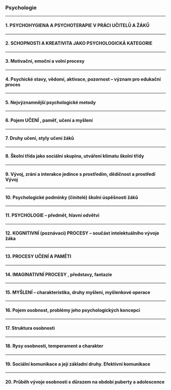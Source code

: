 ### Psychologie
----

#### 1. PSYCHOHYGIENA A PSYCHOTERAPIE V PRÁCI UČITELŮ A ŽÁKŮ

----

#### 2. SCHOPNOSTI A KREATIVITA JAKO PSYCHOLOGICKÁ KATEGORIE

----

#### 3. Motivační, emoční a volní procesy

----

#### 4. Psychické stavy, vědomí, aktivace, pozornost – význam pro edukační proces

----

#### 5. Nejvýznamnější psychologické metody

----

#### 6. Pojem UČENÍ , paměť, učení a myšlení

----

#### 7. Druhy učení, styly učení žáků

----

#### 8. Školní třída jako sociální skupina, utváření klimatu školní třídy

----

#### 9. Vývoj, zrání a interakce jedince s prostředím, dědičnost a prostředí Vývoj

----

#### 10. Psychologické podmínky (činitelé) školní úspěšnosti žáků

----

#### 11. PSYCHOLOGIE – předmět, hlavní odvětví

----

#### 12. KOGNITIVNÍ (poznávací) PROCESY – součást intelektuálního vývoje žáka

----

#### 13. PROCESY UČENÍ A PAMĚTI

----

#### 14. IMAGINATIVNÍ PROCESY , představy, fantazie

----

#### 15. MYŠLENÍ – charakteristika, druhy myšlení, myšlenkové operace

----

#### 16. Pojem osobnost, problémy jeho psychologických koncepcí

----

#### 17. Struktura osobnosti

----

#### 18. Rysy osobnosti, temperament a charakter

----

#### 19. Sociální komunikace a její základní druhy. Efektivní komunikace

----

#### 20. Průběh vývoje osobnosti s důrazem na období puberty a adolescence
